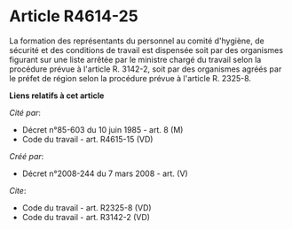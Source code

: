 # Article R4614-25

La formation des représentants du personnel au comité d'hygiène, de sécurité et des conditions de travail est dispensée soit
par des organismes figurant sur une liste arrêtée par le ministre chargé du travail selon la procédure prévue à l'article R.
3142-2, soit par des organismes agréés par le préfet de région selon la procédure prévue à l'article R. 2325-8.

**Liens relatifs à cet article**

_Cité par_:

  - Décret n°85-603 du 10 juin 1985 - art. 8 (M)
  - Code du travail - art. R4615-15 (VD)

_Créé par_:

  - Décret n°2008-244 du 7 mars 2008 - art. (V)

_Cite_:

  - Code du travail - art. R2325-8 (VD)
  - Code du travail - art. R3142-2 (VD)
